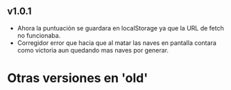 ## v1.0.1
 - Ahora la puntuación se guardara en localStorage ya que la URL de fetch no funcionaba.
 - Corregidor error que hacia que al matar las naves en pantalla contara como victoria aun quedando mas naves por generar.

# Otras versiones en 'old'
